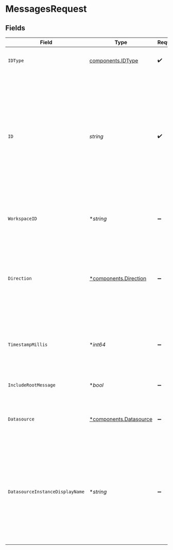 # MessagesRequest


## Fields

| Field                                                                                                                                                                               | Type                                                                                                                                                                                | Required                                                                                                                                                                            | Description                                                                                                                                                                         |
| ----------------------------------------------------------------------------------------------------------------------------------------------------------------------------------- | ----------------------------------------------------------------------------------------------------------------------------------------------------------------------------------- | ----------------------------------------------------------------------------------------------------------------------------------------------------------------------------------- | ----------------------------------------------------------------------------------------------------------------------------------------------------------------------------------- |
| `IDType`                                                                                                                                                                            | [components.IDType](../../models/components/idtype.md)                                                                                                                              | :heavy_check_mark:                                                                                                                                                                  | Type of the id in the incoming request.                                                                                                                                             |
| `ID`                                                                                                                                                                                | *string*                                                                                                                                                                            | :heavy_check_mark:                                                                                                                                                                  | ID corresponding to the requested idType. Note that channel and threads are represented by the underlying datasource's ID and conversations are represented by their document's ID. |
| `WorkspaceID`                                                                                                                                                                       | **string*                                                                                                                                                                           | :heavy_minus_sign:                                                                                                                                                                  | Id for the for the workspace in case of multiple workspaces.                                                                                                                        |
| `Direction`                                                                                                                                                                         | [*components.Direction](../../models/components/direction.md)                                                                                                                       | :heavy_minus_sign:                                                                                                                                                                  | The direction of the results asked with respect to the reference timestamp. Missing field defaults to OLDER. Only applicable when using a message_id.                               |
| `TimestampMillis`                                                                                                                                                                   | **int64*                                                                                                                                                                            | :heavy_minus_sign:                                                                                                                                                                  | Timestamp in millis of the reference message. Only applicable when using a message_id.                                                                                              |
| `IncludeRootMessage`                                                                                                                                                                | **bool*                                                                                                                                                                             | :heavy_minus_sign:                                                                                                                                                                  | Whether to include root message in response.                                                                                                                                        |
| `Datasource`                                                                                                                                                                        | [*components.Datasource](../../models/components/datasource.md)                                                                                                                     | :heavy_minus_sign:                                                                                                                                                                  | The type of the data source. Missing field defaults to SLACK.                                                                                                                       |
| `DatasourceInstanceDisplayName`                                                                                                                                                     | **string*                                                                                                                                                                           | :heavy_minus_sign:                                                                                                                                                                  | The datasource instance display name from which the document was extracted. This is used for appinstance facet filter for datasources that support multiple instances.              |